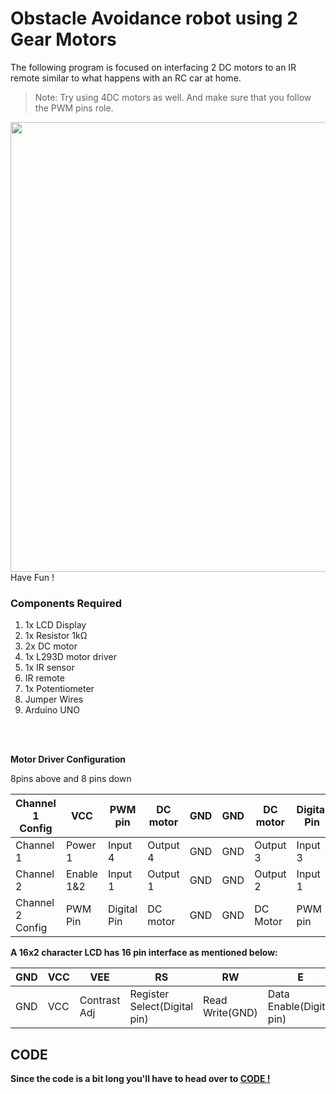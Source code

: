 <h1>Obstacle Avoidance robot using 2 Gear Motors</h1>

<div>
   <p>The following program is focused on interfacing 2 DC motors to an IR remote similar to what happens with an RC car at home.</p>
  
  >Note: Try using 4DC motors as well. And make sure that you follow the PWM pins role.
  
  <img width=720 align=right src="https://github.com/Curovearth/Dive-into-Electronics/blob/main/Intermediate%202/09-DC%20motor%20control%20with%20IR%20Remote/Dc%20motor%20control.gif">
 <br>
     
  <p>Have Fun !</p>
  
  <h3>Components Required</h3>
  <ol>
    <li>1x LCD Display</li>
    <li>1x Resistor 1kΩ</li>
    <li>2x DC motor</li>
    <li>1x L293D motor driver</li>
    <li>1x IR sensor</li>
    <li>IR remote</li>
     <li>1x Potentiometer</li>
    <li>Jumper Wires</li>
    <li>Arduino UNO</li>
  </ol>
</div><br><br>

  <b>Motor Driver Configuration</b>
  
  8pins above and 8 pins down

  | Channel 1 Config | VCC | PWM pin | DC motor | GND | GND | DC motor | Digital Pin | PWM Pin | 
  | --- | --- | --- | --- | --- | --- | --- | --- | --- |
  | Channel 1 | Power 1 | Input 4 | Output 4 | GND | GND | Output 3 | Input 3 | Enable 3&4 |
  | Channel 2 | Enable 1&2 | Input 1 | Output 1 | GND | GND | Output 2 | Input 1 | Power 2 |
  | Channel 2 Config | PWM Pin | Digital Pin | DC motor | GND | GND | DC Motor | PWM pin | VCC |
  
 <b>A 16x2 character LCD has 16 pin interface as mentioned below:</b>
    
| GND | VCC | VEE | RS | RW | E | D0 | D1 | D2 | D3 | D4 | D5 | D6 | D7 | LED+ | LED- | 
| --- | --- | --- | --- | --- | --- | --- | --- | --- | --- | --- | --- | --- | --- | --- | --- | 
| GND | VCC | Contrast Adj | Register Select(Digital pin) | Read Write(GND) | Data Enable(Digital pin) | D0 | D1 | D2 | D3 | D4(Digital Pin) | D5(Digital Pin) | D6(Digital Pin) | D7(Digital Pin) | LED+ | LED-(Use a Resistor) | 
  
</p>



<h2>CODE</h2>
<p><b>Since the code is a bit long you'll have to head over to <a href="https://github.com/Curovearth/Dive-into-Electronics/blob/main/Intermediate%202/09-DC%20motor%20control%20with%20IR%20Remote/DC%20motor%20control%20with%20IR%20remote.ino">CODE !</a></p>
